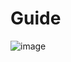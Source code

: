 
# Guide

![image](https://github.com/AdTekDev/SoftwareProjectManagement/assets/18588011/4f44f228-f4cc-4671-85b6-251092632ccb)

